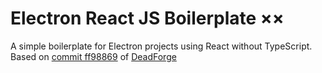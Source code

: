 # Electron React JS Boilerplate ××
A simple boilerplate for Electron projects using React without TypeScript.
Based on [commit ff98869](https://github.com/DeadCodeGames/DeadForge/commit/ff988693a578793e79de8944f025849865097394) of [DeadForge](https://github.com/DeadCodeGames/DeadForge)